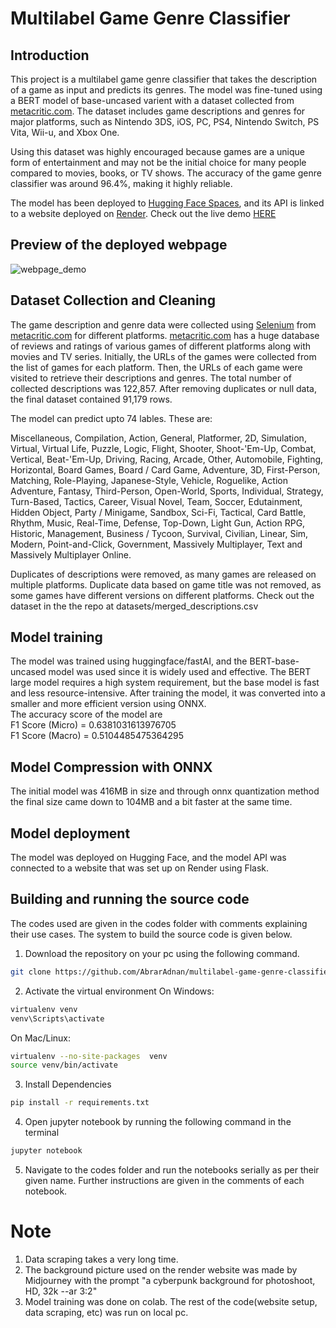 # Multilabel Game Genre Classifier

## Introduction

This project is a multilabel game genre classifier that takes the description of a game as input and predicts its genres. The model was fine-tuned using a BERT model of base-uncased varient with a dataset collected from [metacritic.com](https://metacritic.com). The dataset includes game descriptions and genres for major platforms, such as Nintendo 3DS, iOS, PC, PS4, Nintendo Switch, PS Vita, Wii-u, and Xbox One.

Using this dataset was highly encouraged because games are a unique form of entertainment and may not be the initial choice for many people compared to movies, books, or TV shows. The accuracy of the game genre classifier was around 96.4%, making it highly reliable.

The model has been deployed to [Hugging Face Spaces](https://huggingface.co/), and its API is linked to a website deployed on [Render](https://render.com/). Check out the live demo [HERE](https://multilabel-game-classifier.onrender.com)

## Preview of the deployed webpage
![webpage_demo](https://user-images.githubusercontent.com/52294804/234868345-c36c0c47-2536-4854-9f60-7e57ca8339bb.png)



## Dataset Collection and Cleaning

The game description and genre data were collected using [Selenium](https://selenium-python.readthedocs.io/) from [metacritic.com](https://metacritic.com) for different platforms. [metacritic.com](https://metacritic.com) has a huge database of reviews and ratings of various games of different platforms along with movies and TV series. Initially, the URLs of the games were collected from the list of games for each platform. Then, the URLs of each game were visited to retrieve their descriptions and genres. The total number of collected descriptions was 122,857. After removing duplicates or null data, the final dataset contained 91,179 rows.


The model can predict upto 74 lables. These are:

Miscellaneous, Compilation, Action, General, Platformer, 2D, Simulation, Virtual, Virtual Life, Puzzle, Logic, Flight, Shooter, Shoot-'Em-Up, Combat, Vertical, Beat-'Em-Up, Driving, Racing, Arcade, Other, Automobile, Fighting, Horizontal, Board Games, Board / Card Game, Adventure, 3D, First-Person, Matching, Role-Playing, Japanese-Style, Vehicle, Roguelike, Action Adventure, Fantasy, Third-Person, Open-World, Sports, Individual, Strategy, Turn-Based, Tactics, Career, Visual Novel, Team, Soccer, Edutainment, Hidden Object, Party / Minigame, Sandbox, Sci-Fi, Tactical, Card Battle, Rhythm, Music, Real-Time, Defense, Top-Down, Light Gun, Action RPG, Historic, Management, Business / Tycoon, Survival, Civilian, Linear, Sim, Modern, Point-and-Click, Government, Massively Multiplayer, Text and Massively Multiplayer Online.

Duplicates of descriptions were removed, as many games are released on multiple platforms. Duplicate data based on game title was not removed, as some games have different versions on different platforms.
Check out the dataset in the the repo at datasets/merged_descriptions.csv

## Model training
The model was trained using huggingface/fastAI, and the BERT-base-uncased model was used since it is widely used and effective. The BERT large model requires a high system requirement, but the base model is fast and less resource-intensive. After training the model, it was converted into a smaller and more efficient version using ONNX. 
<br>
The accuracy score of the model are
<br>
F1 Score (Micro) = 0.6381031613976705
<br>
F1 Score (Macro) = 0.5104485475364295

## Model Compression with ONNX
The initial model was 416MB in size and through onnx quantization method the final size came down to 104MB and a bit faster at the same time.

## Model deployment
The model was deployed on Hugging Face, and the model API was connected to a website that was set up on Render using Flask.


## Building and running the source code

The codes used are given in the codes folder with comments explaining their use cases. The system to build the source code is given below.

1. Download the repository on your pc using the following command. 
```bash
git clone https://github.com/AbrarAdnan/multilabel-game-genre-classifier.git
```
2. Activate the virtual environment
On Windows:
```bash
virtualenv venv
venv\Scripts\activate
```
On Mac/Linux:
```bash
virtualenv --no-site-packages  venv
source venv/bin/activate
```
3. Install Dependencies
```bash
pip install -r requirements.txt
```
4. Open jupyter notebook by running the following command in the terminal 
```bash
jupyter notebook
```
5. Navigate to the codes folder and run the notebooks serially as per their given name. Further instructions are given in the comments of each notebook.

# Note
1. Data scraping takes a very long time.
2. The background picture used on the render website was made by Midjourney with the prompt "a cyberpunk background for photoshoot, HD, 32k --ar 3:2"
3. Model training was done on colab. The rest of the code(website setup, data scraping, etc) was run on local pc.
